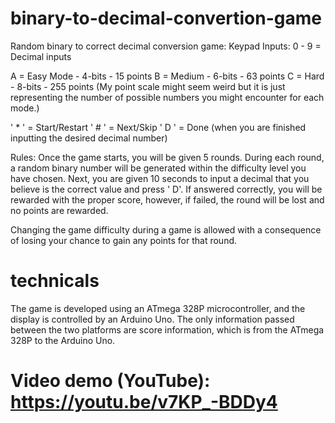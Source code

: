 # binary-to-decimal-convertion-game
Random binary to correct decimal conversion game:
Keypad Inputs:
0 - 9 = Decimal inputs

A = Easy Mode - 4-bits - 15 points 
B = Medium - 6-bits - 63 points
C = Hard - 8-bits - 255 points
(My point scale might seem weird but it is just representing the number of possible numbers you might encounter for each mode.)

' * ' = Start/Restart
' # ' = Next/Skip
' D ' = Done (when you are finished inputting the desired decimal number)

Rules:
Once the game starts, you will be given 5 rounds. During each round, a random binary number will be generated within the difficulty level you have chosen. 
Next, you are given 10 seconds to input a decimal that you believe is the correct value and press ' D'. If answered correctly, 
you will be rewarded with the proper score, however, if failed, the round will be lost and no points are rewarded. 

Changing the game difficulty during a game is allowed with a consequence of losing your chance to gain any points for that round.

# technicals
The game is developed using an ATmega 328P microcontroller, and the display is controlled by an Arduino Uno. The only information passed between the two platforms are 
score information, which is from the ATmega 328P to the Arduino Uno.

# Video demo (YouTube): https://youtu.be/v7KP_-BDDy4
